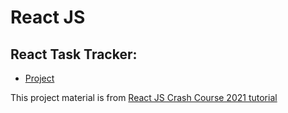 # React JS

## React Task Tracker:
+ [Project](./React-task-tracker)

This project material is from [React JS Crash Course 2021 tutorial](https://www.youtube.com/watch?v=w7ejDZ8SWv8&ab_channel=TraversyMedia)
